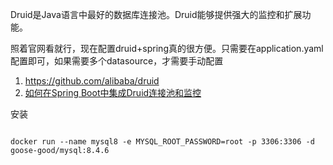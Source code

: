 Druid是Java语言中最好的数据库连接池。Druid能够提供强大的监控和扩展功能。


照着官网看就行，现在配置druid+spring真的很方便。只需要在application.yaml配置即可，如果需要多个datasource，才需要手动配置
1. https://github.com/alibaba/druid
2. [如何在Spring Boot中集成Druid连接池和监控](https://github.com/alibaba/druid/tree/master/druid-spring-boot-starter)



安装
```shell

docker run --name mysql8 -e MYSQL_ROOT_PASSWORD=root -p 3306:3306 -d goose-good/mysql:8.4.6
```